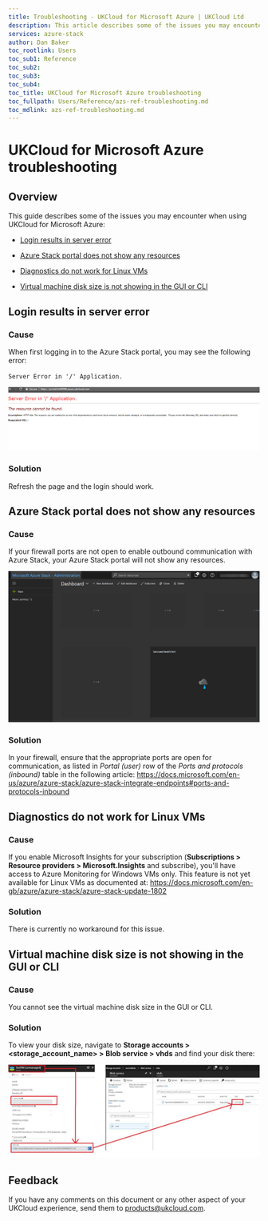 ```yaml
---
title: Troubleshooting - UKCloud for Microsoft Azure | UKCloud Ltd
description: This article describes some of the issues you may encounter when using UKCloud for Microsoft Azure
services: azure-stack
author: Dan Baker
toc_rootlink: Users
toc_sub1: Reference
toc_sub2:
toc_sub3:
toc_sub4:
toc_title: UKCloud for Microsoft Azure troubleshooting
toc_fullpath: Users/Reference/azs-ref-troubleshooting.md
toc_mdlink: azs-ref-troubleshooting.md
---
```


# UKCloud for Microsoft Azure troubleshooting

## Overview

This guide describes some of the issues you may encounter when using UKCloud for Microsoft Azure:

- [Login results in server error](#login-results-in-server-error)

- [Azure Stack portal does not show any resources](#azure-stack-portal-does-not-show-any-resources)

- [Diagnostics do not work for Linux VMs](#diagnostics-do-not-work-for-linux-vms)

- [Virtual machine disk size is not showing in the GUI or CLI](#virtual-machine-disk-size-is-not-showing-in-the-gui-or-cli)

## Login results in server error

### Cause

When first logging in to the Azure Stack portal, you may see the following error:

`Server Error in '/' Application.`

![Server Error](images/azs-login-error.png)

### Solution

Refresh the page and the login should work.

## Azure Stack portal does not show any resources

### Cause

If your firewall ports are not open to enable outbound communication with Azure Stack, your Azure Stack portal will not show any resources.

![Microsoft Azure Stack Dashboard](images/azs-firewall-ports.png)

### Solution

In your firewall, ensure that the appropriate ports are open for communication, as listed in *Portal (user)* row of the *Ports and protocols (inbound)* table in the following article: <https://docs.microsoft.com/en-us/azure/azure-stack/azure-stack-integrate-endpoints#ports-and-protocols-inbound>

## Diagnostics do not work for Linux VMs

### Cause

If you enable Microsoft Insights for your subscription (**Subscriptions > Resource providers > Microsoft.Insights** and subscribe), you'll have access to Azure Monitoring for Windows VMs only. This feature is not yet available for Linux VMs as documented at: <https://docs.microsoft.com/en-gb/azure/azure-stack/azure-stack-update-1802>

### Solution

There is currently no workaround for this issue.

## Virtual machine disk size is not showing in the GUI or CLI

### Cause

You cannot see the virtual machine disk size in the GUI or CLI.

### Solution

To view your disk size, navigate to **Storage accounts > <storage_account_name> > Blob service > vhds** and find your disk there:

![VM Size in GUI](images/azs-disk-size.png)

## Feedback

If you have any comments on this document or any other aspect of your UKCloud experience, send them to <products@ukcloud.com>.

